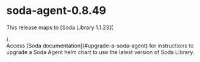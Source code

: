 # soda-agent-0.8.49

This release maps to \[Soda Library 1.1.23]\(

).\
Access \[Soda documentation]\(#upgrade-a-soda-agent) for instructions to upgrade a Soda Agent helm chart to use the latest version of Soda Library.
